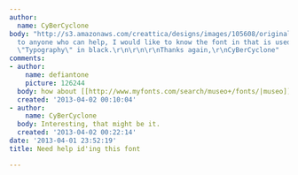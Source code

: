 ```yaml
---
author:
  name: CyBerCyclone
body: "http://s3.amazonaws.com/creattica/designs/images/105608/original/Typographic-01.jpg\r\n\r\n\r\nThanks
  to anyone who can help, I would like to know the font in that is used in the word
  \"Typography\" in black.\r\n\r\n\r\nThanks again,\r\nCyBerCyclone"
comments:
- author:
    name: defiantone
    picture: 126244
  body: how about [[http://www.myfonts.com/search/museo+/fonts/|museo]]
  created: '2013-04-02 00:10:04'
- author:
    name: CyBerCyclone
  body: Interesting, that might be it.
  created: '2013-04-02 00:22:14'
date: '2013-04-01 23:52:19'
title: Need help id'ing this font

---
```


